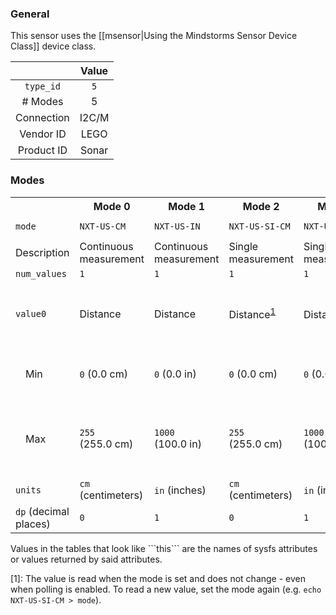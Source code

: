 ### General

This sensor uses the [[msensor|Using the Mindstorms Sensor Device Class]] device class.

|              | Value    |
|:------------:|:--------:|
|```type_id``` | ```5```  |
| # Modes      | 5        |
| Connection   | I2C/M    |
| Vendor ID    | LEGO     |
| Product ID   | Sonar    |

### Modes

<table>
  <tr>
    <th>
    <th>Mode 0
    <th>Mode 1
    <th>Mode 2
    <th>Mode 3
    <th>Mode 4
  <tr>
    <td><code>mode</code>
    <td><code>NXT-US-CM</code>
    <td><code>NXT-US-IN</code>
    <td><code>NXT-US-SI-CM</code>
    <td><code>NXT-US-SI-IN</code>
    <td><code>NXT-US-LIST</code>
  <tr>
    <td>Description
    <td>Continuous measurement
    <td>Continuous measurement
    <td>Single measurement
    <td>Single measurement
    <td>Listen
  <tr>
    <td><code>num_values</code>
    <td><code>1</code>
    <td><code>1</code>
    <td><code>1</code>
    <td><code>1</code>
    <td><code>1</code>
  <tr>
    <td><code>value0</code>
    <td>Distance
    <td>Distance
    <td>Distance<sup><a href="#wiki-note1">1</a></sup>
    <td>Distance<sup><a href="#wiki-note1">1</a></sup>
    <td>Presence of another ultrasonic sensor
  <tr>
    <td>&emsp;Min
    <td><code>0</code> (0.0&nbsp;cm)
    <td><code>0</code> (0.0&nbsp;in)
    <td><code>0</code> (0.0&nbsp;cm)
    <td><code>0</code> (0.0&nbsp;in)
    <td><code>0</code> (no other sensors detected)
  <tr>
    <td>&emsp;Max
    <td><code>255</code> (255.0&nbsp;cm)
    <td><code>1000</code> (100.0&nbsp;in)
    <td><code>255</code> (255.0&nbsp;cm)
    <td><code>1000</code> (100.0&nbsp;in)
    <td><code>1</code> (another ultrasonic sensor was detected)
  <tr>
    <td><code>units</code>
    <td><code>cm</code> (centimeters)
    <td><code>in</code> (inches)
    <td><code>cm</code> (centimeters)
    <td><code>in</code> (inches)
    <td><i>none</i>
  <tr>
    <td><code>dp</code> (decimal places)
    <td><code>0</code>
    <td><code>1</code>
    <td><code>0</code>
    <td><code>1</code>
    <td><code>0</code>
</table>
Values in the tables that look like ```this``` are the names of sysfs attributes or values returned by said attributes.

<a name="note1" />[1]: The value is read when the mode is set and does not change - even when polling is enabled. To read a new value, set the mode again (e.g. ```echo NXT-US-SI-CM > mode```).
